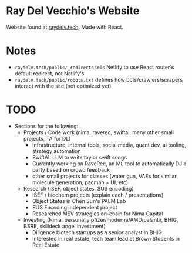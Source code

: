 # Ray Del Vecchio's Website
Website found at [raydelv.tech](https://raydelv.tech). Made with React. 

# Notes
* `raydelv.tech/public/_redirects` tells Netlify to use React router's default redirect, not Netlify's
* `raydelv.tech/public/robots.txt` defines how bots/crawlers/scrapers interact with the site (not optimized yet)

# TODO
* Sections for the following:
  * Projects / Code work (nima, raverec, swiftai, many other small projects, TA for DL)
    * Infrastructure, internal tools, social media, quant dev, ai tooling, strategy automation
    * SwiftAI: LLM to write taylor swift songs
    * Currently working on RaveRec, an ML tool to automatically DJ a party based on crowd feedback
    * other small projects for classes (water gun, VAEs for similar molecule generation, pacman + UI, etc)
  * Research (ISEF, object states, SUS encoding)
    * ISEF / biochem projects (explain each / presentations)
    * Object States in Chen Sun's PALM Lab
    * SUS Encoding independent project
    * Researched MEV strategies on-chain for Nima Capital
  * Investing (Nima, personally pfizer/moderna/AMD/palantir, BHIG, BSRE, skilldeck angel investment)
    * Diligence biotech startups as a senior analyst in BHIG
    * Interested in real estate, tech team lead at Brown Students in Real Estate